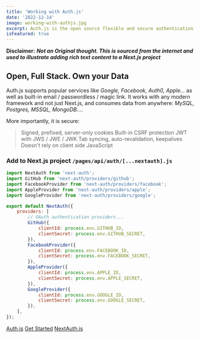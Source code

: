 ```yaml
---
title: 'Working with Auth.js'
date: '2022-12-14'
image: working-with-authjs.jpg
excerpt: Auth.js is the open source flexible and secure authentication for the web ...
isFeatured: true
---
```


**Disclaimer:** **_Not an Original thought. This is sourced from the internet and used to illustrate adding rich text content to a Next.js project_**

## Open, Full Stack. Own your Data

Auth.js supports popular services like _Google, Facebook, Auth0, Apple..._ as well as built-in email / passwordless / magic link. It works with any modern framework and not just Next.js, and consumes data from anywhere: _MySQL, Postgres, MSSQL, MongoDB…_.

More importantly, it is secure:

> Signed, prefixed, server-only cookies
> Built-in CSRF protection
> JWT with JWS / JWE / JWK
> Tab syncing, auto-revalidation, keepalives
> Doesn't rely on client side JavaScript

### Add to Next.js project `/pages/api/auth/[...nextauth].js`

```js
import NextAuth from 'next-auth';
import GitHub from 'next-auth/providers/github';
import FacebookProvider from 'next-auth/providers/facebook';
import AppleProvider from 'next-auth/providers/apple';
import GoogleProvider from 'next-auth/providers/google';

export default NextAuth({
	providers: [
		// OAuth authentication providers...
		GitHub({
			clientId: process.env.GITHUB_ID,
			clientSecret: process.env.GITHUB_SECRET,
		}),
		FacebookProvider({
			clientId: process.env.FACEBOOK_ID,
			clientSecret: process.env.FACEBOOK_SECRET,
		}),
		AppleProvider({
			clientId: process.env.APPLE_ID,
			clientSecret: process.env.APPLE_SECRET,
		}),
		GoogleProvider({
			clientId: process.env.GOOGLE_ID,
			clientSecret: process.env.GOOGLE_SECRET,
		}),
	],
});
```

[Auth.js](https://authjs.dev/) [Get Started](https://authjs.dev/getting-started/introduction)
[NextAuth.js](https://next-auth.js.org/)
